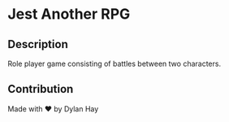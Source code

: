 # Jest Another RPG

## Description
Role player game consisting of battles between two characters.
## Contribution
Made with ❤️ by Dylan Hay